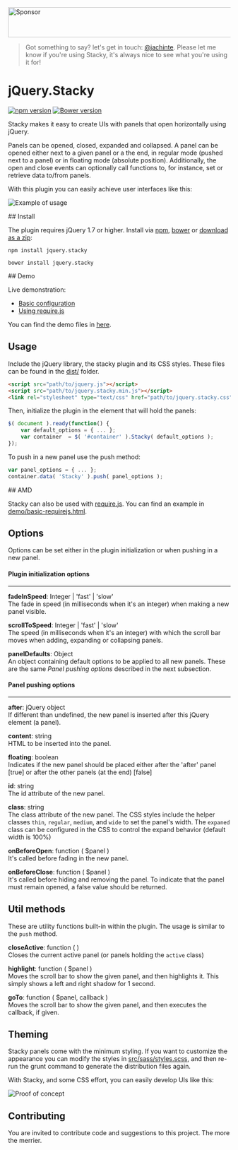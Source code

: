 <a target='_blank' rel='nofollow' href='https://app.codesponsor.io/link/YTgqkzC8gPbnecNXzgofDQFC/jachinte/jquery.stacky'>
  <img alt='Sponsor' width='888' height='68' src='https://app.codesponsor.io/embed/YTgqkzC8gPbnecNXzgofDQFC/jachinte/jquery.stacky.svg' />
</a>

> Got something to say? let's get in touch: [@jachinte](https://twitter.com/jachinte). Please let me know if you're using Stacky, it's always nice to see what you're using it for!

# jQuery.Stacky
[![npm version](https://badge.fury.io/js/jquery.stacky.svg)](http://badge.fury.io/js/jquery.stacky)
[![Bower version](https://badge.fury.io/bo/jquery.stacky.svg)](http://badge.fury.io/bo/jquery.stacky)

Stacky makes it  easy to create UIs with panels that open horizontally using jQuery.

Panels can be opened, closed, expanded and collapsed. A panel can be opened either next to a given panel or a the end, in regular mode (pushed next to a panel) or in floating mode (absolute position). Additionally, the open and close events can optionally call functions to, for instance, set or retrieve data to/from panels.

With this plugin you can easily achieve user interfaces like this:

![Example of usage](http://g.recordit.co/70FTWtUheK.gif)

## Install

The plugin requires jQuery 1.7 or higher. Install via [npm](https://www.npmjs.com/package/jquery.stacky), [bower](https://github.com/jachinte/jquery.stacky/blob/master/bower.json) or [download as a zip](https://github.com/jachinte/jquery.stacky/archive/master.zip):

```
npm install jquery.stacky
```

```
bower install jquery.stacky
```

## Demo

Live demonstration:

- [Basic configuration](http://jachinte.github.io/jquery.stacky/basic.html)
- [Using require.js](http://jachinte.github.io/jquery.stacky/basic-requirejs.html)

You can find the demo files in [here](demo/).

## Usage

Include the jQuery library, the stacky plugin and its CSS styles. These files can be found in the [dist/](dist/) folder.
```html
<script src="path/to/jquery.js"></script>
<script src="path/to/jquery.stacky.min.js"></script>
<link rel="stylesheet" type="text/css" href="path/to/jquery.stacky.css" />
```

Then, initialize the plugin in the element that will hold the panels:

```javascript
$( document ).ready(function() {
    var default_options = { ... };
    var container  = $( '#container' ).Stacky( default_options );
});
```

To push in a new panel use the push method:

```javascript
var panel_options = { ... };
container.data( 'Stacky' ).push( panel_options );
```

## AMD

Stacky can also be used with [require.js](http://requirejs.org/). You can find an example in [demo/basic-requirejs.html](demo/basic-requirejs.html).

## Options

Options can be set either in the plugin initialization or when pushing in a new panel.

#### Plugin initialization options
---

__fadeInSpeed__: Integer | 'fast' | 'slow'  
The fade in speed (in milliseconds when it's an integer) when making a new panel visible.

__scrollToSpeed__: Integer | 'fast' | 'slow'  
The speed (in milliseconds when it's an integer) with which the scroll bar moves when adding, expanding or collapsing panels.

__panelDefaults__: Object  
An object containing default options to be applied to all new panels. These are the same *Panel pushing options* described in the next subsection.

#### Panel pushing options
---

__after__: jQuery object    
If different than undefined, the new panel is inserted after this jQuery element (a panel).

__content__: string    
HTML to be inserted into the panel.

__floating__: boolean  
Indicates if the new panel should be placed either after the 'after' panel [true] or after the other panels (at the end) [false]

__id__: string    
The id attribute of the new panel.

__class__: string    
The class attribute of the new panel. The CSS styles include the helper classes `thin`, `regular`, `medium`, and `wide` to set the panel's width. The `expaned` class can be configured in the CSS to control the expand behavior (default width is 100%)

__onBeforeOpen__: function ( $panel )    
It's called before fading in the new panel.

__onBeforeClose__: function ( $panel )    
It's called before hiding and removing the panel. To indicate that the panel must remain opened, a false value should be returned.

## Util methods

These are utility functions built-in within the plugin. The usage is similar to the `push` method.

__closeActive__: function (  )    
Closes the current active panel (or panels holding the `active` class)

__highlight__: function ( $panel )    
Moves the scroll bar to show the given panel, and then highlights it. This simply shows a left and right shadow for 1 second.

__goTo__: function ( $panel, callback )    
Moves the scroll bar to show the given panel, and then executes the callback, if given.

## Theming

Stacky panels come with the minimum styling. If you want to customize the appearance you can modify the styles in [src/sass/styles.scss](src/sass/styles.scss), and then re-run the grunt command to generate the distribution files again.

With Stacky, and some CSS effort, you can easily develop UIs like this:

![Proof of concept](https://lh5.googleusercontent.com/-IbzrKK6aGVk/VSoIl_cjqrI/AAAAAAAALnY/j0UK7r9n18s/w1374-h691-no/dribbble.png)

## Contributing

You are invited to contribute code and suggestions to this project. The more the merrier.
